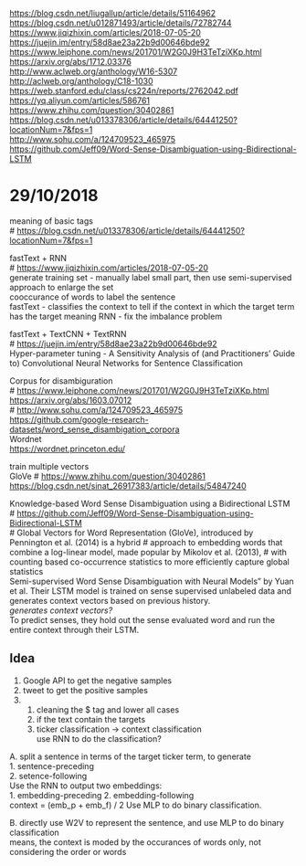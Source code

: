 https://blog.csdn.net/liugallup/article/details/51164962  
https://blog.csdn.net/u012871493/article/details/72782744  
https://www.jiqizhixin.com/articles/2018-07-05-20  
https://juejin.im/entry/58d8ae23a22b9d00646bde92  
https://www.leiphone.com/news/201701/W2G0J9H3TeTziXKp.html  
https://arxiv.org/abs/1712.03376  
http://www.aclweb.org/anthology/W16-5307  
http://aclweb.org/anthology/C18-1030  
https://web.stanford.edu/class/cs224n/reports/2762042.pdf  
https://yq.aliyun.com/articles/586761  
https://www.zhihu.com/question/30402861  
https://blog.csdn.net/u013378306/article/details/64441250?locationNum=7&fps=1  
http://www.sohu.com/a/124709523_465975  
https://github.com/Jeff09/Word-Sense-Disambiguation-using-Bidirectional-LSTM  
  
  
# 29/10/2018

meaning of basic tags  
    # https://blog.csdn.net/u013378306/article/details/64441250?locationNum=7&fps=1

fastText + RNN  
    # https://www.jiqizhixin.com/articles/2018-07-05-20  
    generate training set - manually label small part, then use semi-supervised approach to enlarge the set  
        cooccurance of words to label the sentence  
    fastText - classifies the context to tell if the context in which the target term has the target meaning 
    RNN - fix the imbalance problem
    
fastText + TextCNN + TextRNN  
    # https://juejin.im/entry/58d8ae23a22b9d00646bde92  
    Hyper-parameter tuning - A Sensitivity Analysis of (and Practitioners’ Guide to) Convolutional Neural Networks for Sentence Classification  

Corpus for disambiguration  
    # https://www.leiphone.com/news/201701/W2G0J9H3TeTziXKp.html
    https://arxiv.org/abs/1603.07012  
    # http://www.sohu.com/a/124709523_465975  
    https://github.com/google-research-datasets/word_sense_disambigation_corpora  
    Wordnet  
        https://wordnet.princeton.edu/
    
train multiple vectors  
    GloVe
        # https://www.zhihu.com/question/30402861  
    https://blog.csdn.net/sinat_26917383/article/details/54847240
    
    

Knowledge-based Word Sense Disambiguation using a Bidirectional LSTM  
    # https://github.com/Jeff09/Word-Sense-Disambiguation-using-Bidirectional-LSTM  
        # Global Vectors for Word Representation (GloVe), introduced by Pennington et al. (2014) is a hybrid
        # approach to embedding words that combine a log-linear model, made popular by Mikolov et al. (2013),
        # with counting based co-occurrence statistics to more efficiently capture global statistics  
    Semi-supervised Word Sense Disambiguation with Neural Models” by Yuan et al. 
        Their LSTM model is trained on sense supervised unlabeled data and generates context vectors based on previous history.  
        *generates context vectors?*  
        To predict senses, they hold out the sense evaluated word and run the entire context through their LSTM.
        
    
    
    
    
    
    
    
    
    
    
## Idea  
1. Google API to get the negative samples  
2. tweet to get the positive samples  
3.  
    1. cleaning the $ tag and lower all cases
    2. if the text contain the targets  
    3. ticker classification -> context classification  
        use RNN to do the classification?


A. split a sentence in terms of the target ticker term, to generate  
    1. sentence-preceding  
    2. setence-following  
    Use the RNN to output two embeddings:  
    1. embedding-preceding
    2. embedding-following  
    context = (emb_p + emb_f) / 2
    Use MLP to do binary classification.
    
B. directly use W2V to represent the sentence, and use MLP to do binary classification  
    means, the context is moded by the occurances of words only, not considering the order or words











    
    
    
